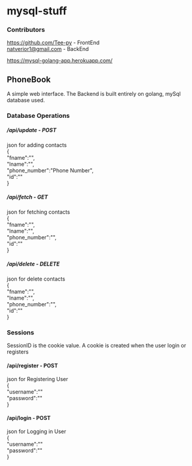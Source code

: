 # mysql-stuff

###  Contributors
https://github.com/Tee-py - FrontEnd        
natverior1@gmail.com - BackEnd

https://mysql-golang-app.herokuapp.com/

## PhoneBook
 A simple web interface. The Backend is built entirely on golang, mySql database used.
 
### Database Operations

##### /api/update - POST
json for adding contacts   
	{    
<space>	</space>	"fname":"<First Name>",    
		"lname":"<Last Name>",   
		"phone_number":"Phone Number",   
		"id":"<id>"   
	}    
	
##### /api/fetch - GET
json for fetching contacts   
	{    
		"fname":"",    
		"lname":"",   
		"phone_number":"",   
		"id":"<id>"   
	}
	
##### /api/delete - DELETE
json for delete contacts        
	{    
		"fname":"",    
		"lname":"",     
		"phone_number":"",     
		"id":"<id>"    
	}     
 
### Sessions
SessionID is the cookie value. A cookie is created when the user login or registers

#### /api/register - POST
json for Registering User     
	{      
	    "username":"<username>"   
	    "password":"<password>"   
	}   

#### /api/login - POST
json for Logging in User     
    {   
	    "username":"<username>"    
	    "password":"<password>"    
    }    
